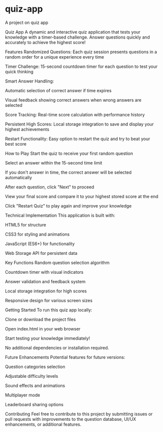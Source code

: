 # quiz-app
A project on quiz app




Quiz App
A dynamic and interactive quiz application that tests your knowledge with a timer-based challenge. Answer questions quickly and accurately to achieve the highest score!


Features
Randomized Questions: Each quiz session presents questions in a random order for a unique experience every time

Timer Challenge: 15-second countdown timer for each question to test your quick thinking

Smart Answer Handling:

Automatic selection of correct answer if time expires

Visual feedback showing correct answers when wrong answers are selected

Score Tracking: Real-time score calculation with performance history

Persistent High Scores: Local storage integration to save and display your highest achievements

Restart Functionality: Easy option to restart the quiz and try to beat your best score


How to Play
Start the quiz to receive your first random question

Select an answer within the 15-second time limit

If you don't answer in time, the correct answer will be selected automatically

After each question, click "Next" to proceed

View your final score and compare it to your highest stored score at the end

Click "Restart Quiz" to play again and improve your knowledge

Technical Implementation
This application is built with:

HTML5 for structure

CSS3 for styling and animations

JavaScript (ES6+) for functionality

Web Storage API for persistent data

Key Functions
Random question selection algorithm

Countdown timer with visual indicators

Answer validation and feedback system

Local storage integration for high scores

Responsive design for various screen sizes


Getting Started
To run this quiz app locally:

Clone or download the project files

Open index.html in your web browser

Start testing your knowledge immediately!

No additional dependencies or installation required.

Future Enhancements
Potential features for future versions:

Question categories selection

Adjustable difficulty levels

Sound effects and animations

Multiplayer mode

Leaderboard sharing options

Contributing
Feel free to contribute to this project by submitting issues or pull requests with improvements to the question database, UI/UX enhancements, or additional features.
